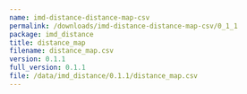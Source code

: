 ```yaml
---
name: imd-distance-distance-map-csv
permalink: /downloads/imd-distance-distance-map-csv/0_1_1
package: imd_distance
title: distance_map
filename: distance_map.csv
version: 0.1.1
full_version: 0.1.1
file: /data/imd_distance/0.1.1/distance_map.csv
---
```

